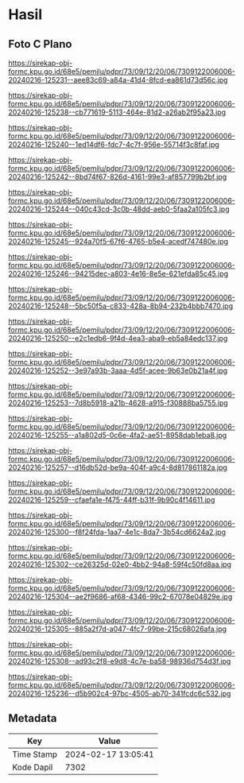 # Hasil

## Foto C Plano

https://sirekap-obj-formc.kpu.go.id/68e5/pemilu/pdpr/73/09/12/20/06/7309122006006-20240216-125231--aee83c69-a84a-41d4-8fcd-ea861d73d56c.jpg

https://sirekap-obj-formc.kpu.go.id/68e5/pemilu/pdpr/73/09/12/20/06/7309122006006-20240216-125238--cb771619-5113-464e-81d2-a26ab2f95a23.jpg

https://sirekap-obj-formc.kpu.go.id/68e5/pemilu/pdpr/73/09/12/20/06/7309122006006-20240216-125240--1ed14df6-fdc7-4c7f-956e-55714f3c8faf.jpg

https://sirekap-obj-formc.kpu.go.id/68e5/pemilu/pdpr/73/09/12/20/06/7309122006006-20240216-125242--8bd74f67-826d-4161-99e3-af857799b2bf.jpg

https://sirekap-obj-formc.kpu.go.id/68e5/pemilu/pdpr/73/09/12/20/06/7309122006006-20240216-125244--040c43cd-3c0b-48dd-aeb0-5faa2a105fc3.jpg

https://sirekap-obj-formc.kpu.go.id/68e5/pemilu/pdpr/73/09/12/20/06/7309122006006-20240216-125245--924a70f5-67f6-4765-b5e4-acedf747480e.jpg

https://sirekap-obj-formc.kpu.go.id/68e5/pemilu/pdpr/73/09/12/20/06/7309122006006-20240216-125246--94215dec-a803-4e16-8e5e-621efda85c45.jpg

https://sirekap-obj-formc.kpu.go.id/68e5/pemilu/pdpr/73/09/12/20/06/7309122006006-20240216-125248--5bc50f5a-c833-428a-8b94-232b4bbb7470.jpg

https://sirekap-obj-formc.kpu.go.id/68e5/pemilu/pdpr/73/09/12/20/06/7309122006006-20240216-125250--e2c1edb6-9f4d-4ea3-aba9-eb5a84edc137.jpg

https://sirekap-obj-formc.kpu.go.id/68e5/pemilu/pdpr/73/09/12/20/06/7309122006006-20240216-125252--3e97a93b-3aaa-4d5f-acee-9b63e0b21a4f.jpg

https://sirekap-obj-formc.kpu.go.id/68e5/pemilu/pdpr/73/09/12/20/06/7309122006006-20240216-125253--7d8b5918-a21b-4628-a915-f30888ba5755.jpg

https://sirekap-obj-formc.kpu.go.id/68e5/pemilu/pdpr/73/09/12/20/06/7309122006006-20240216-125255--a1a802d5-0c6e-4fa2-ae51-8958dab1eba8.jpg

https://sirekap-obj-formc.kpu.go.id/68e5/pemilu/pdpr/73/09/12/20/06/7309122006006-20240216-125257--d16db52d-be9a-404f-a9c4-8d817861182a.jpg

https://sirekap-obj-formc.kpu.go.id/68e5/pemilu/pdpr/73/09/12/20/06/7309122006006-20240216-125259--cfaefa1e-f475-44ff-b31f-9b90c4f14611.jpg

https://sirekap-obj-formc.kpu.go.id/68e5/pemilu/pdpr/73/09/12/20/06/7309122006006-20240216-125300--f8f24fda-1aa7-4e1c-8da7-3b54cd6624a2.jpg

https://sirekap-obj-formc.kpu.go.id/68e5/pemilu/pdpr/73/09/12/20/06/7309122006006-20240216-125302--ce26325d-02e0-4bb2-94a8-59f4c50fd8aa.jpg

https://sirekap-obj-formc.kpu.go.id/68e5/pemilu/pdpr/73/09/12/20/06/7309122006006-20240216-125304--ae2f9686-af68-4346-99c2-67078e04829e.jpg

https://sirekap-obj-formc.kpu.go.id/68e5/pemilu/pdpr/73/09/12/20/06/7309122006006-20240216-125305--885a2f7d-a047-4fc7-99be-215c68026afa.jpg

https://sirekap-obj-formc.kpu.go.id/68e5/pemilu/pdpr/73/09/12/20/06/7309122006006-20240216-125308--ad93c2f8-e9d8-4c7e-ba58-98936d754d3f.jpg

https://sirekap-obj-formc.kpu.go.id/68e5/pemilu/pdpr/73/09/12/20/06/7309122006006-20240216-125236--d5b902c4-97bc-4505-ab70-341fcdc6c532.jpg


## Metadata

| Key        | Value               |
| ---------- | ------------------- |
| Time Stamp | 2024-02-17 13:05:41 |
| Kode Dapil | 7302                |



